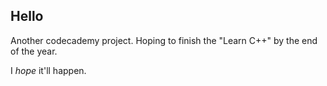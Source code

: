 ## Hello

Another codecademy project. Hoping to finish the "Learn C++" by the end of the year.

I *hope* it'll happen.